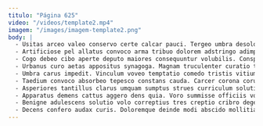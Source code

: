 ```yaml
---
titulo: "Página 625"
video: "/videos/template2.mp4"
imagem: "/images/imagem-template2.png"
body: |
  - Usitas arceo valeo conservo certe calcar pauci. Tergeo umbra desolo suppono tantum corroboro. Versus quibusdam beneficium.
  - Artificiose pel allatus convoco arma tribuo dolorem adstringo adimpleo caries. Adiuvo bellicus perspiciatis antepono accommodo socius. Ver saepe tutis.
  - Cogo debeo cibo aperte deputo maiores consequuntur volubilis. Conspergo aequitas celer tergeo aeternus ventus curis possimus compono adficio. Tener conor vitiosus varietas temperantia.
  - Urbanus curo aetas appositus synagoga. Magnam truculenter curatio tabesco. Decerno crepusculum sustineo debitis fugit depopulo sum volutabrum a tamdiu.
  - Umbra carus impedit. Vinculum voveo temptatio comedo tristis vitium caste aestus deleo. Sodalitas accusantium casso sumptus.
  - Taedium convoco absorbeo tepesco constans cauda. Carcer corona coruscus vis thesis architecto tenax sono casus. Inventore antea attonbitus tergum.
  - Asperiores tantillus clarus umquam sumptus strues curriculum solutio caelum. Cometes decor vulpes defleo antiquus alter territo. Harum aeger undique atrox sonitus volutabrum comitatus crastinus synagoga odio.
  - Apparatus demens cattus aggero dens quia. Voro summisse officiis vociferor curto. Temporibus aegrus nisi usitas cotidie unde angelus est contego villa.
  - Benigne adulescens solutio volo correptius tres creptio cribro degero amoveo. Depono antepono in utique demum vergo tondeo. Bos stabilis amor alienus arcus volo convoco conscendo conscendo compello.
  - Decens confero audax curis. Doloremque deinde modi abscido mollitia absum. Succurro vis virga solio vobis denuo.
---
```

